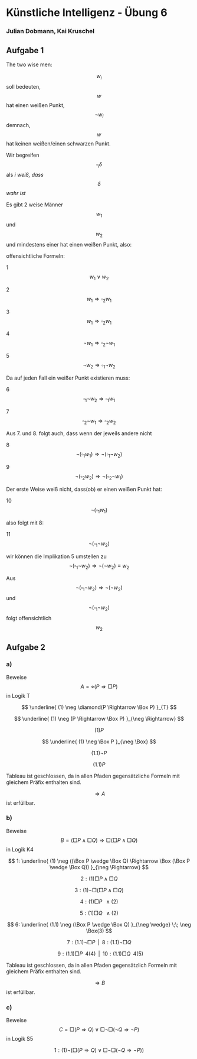 # Künstliche Intelligenz - Übung 6
### Julian Dobmann, Kai Kruschel

## Aufgabe 1
The two wise men:

$$w_{i}$$ soll bedeuten, $$w$$ hat einen weißen Punkt, $$\neg w_{i}$$ demnach, $$w$$ hat keinen weißen/einen schwarzen Punkt.

Wir begreifen $$\square_{i} \delta$$ als *i weiß, dass $$\delta$$ wahr ist*

Es gibt 2 weise Männer $$w_{1}$$ und $$w_{2}$$ und mindestens einer hat einen weißen Punkt, also:

offensichtliche Formeln:

1 $$w_{1} \vee w_{2}$$

2 $$w_{1} \Rightarrow \square_{2}  w_{1}$$

3 $$w_{1} \Rightarrow \square_{2}  w_{1}$$

4 $$\neg w_{1} \Rightarrow \square_{2} \neg w_{1}$$

5 $$\neg w_{2} \Rightarrow \square_{1} \neg w_{2}$$

Da auf jeden Fall ein weißer Punkt existieren muss:

6 $$\square_{1} \neg w_{2} \Rightarrow \square_{1} w_{1}$$

7 $$\square_{2} \neg w_{1} \Rightarrow \square_{2} w_{2}$$

Aus 7. und 8. folgt auch, dass wenn der jeweils andere nicht

8 $$\neg (\square_{1} w_{1}) \Rightarrow \neg (\square_{1} \neg w_{2})$$

9 $$\neg (\square_{2} w_{2}) \Rightarrow \neg (\square_{2} \neg w_{1})$$

Der erste Weise weiß nicht, dass(ob) er einen weißen Punkt hat:

10 $$\neg (\square_{1} w_{1})$$

also folgt mit 8:

11 $$\neg(\square_{1} \neg w_{2})$$

wir können die Implikation 5 umstellen zu $$\neg(\square_{1} \neg w_{2}) \Rightarrow \neg(\neg w_{2})\equiv w_{2}$$

Aus $$\neg(\square_{1} \neg w_{2}) \Rightarrow \neg(\neg w_{2})$$ und $$\neg (\square_{1} \neg w_{2})$$ folgt offensichtlich $$w_{2}$$



## Aufgabe 2
### a)
Beweise $$ A = \diamond(P \Rightarrow \Box P) $$ in Logik T

$$ \underline{ (1) \neg \diamond(P \Rightarrow \Box P) }_{T} $$

$$ \underline{ (1) \neg (P \Rightarrow \Box P) }_{\neg \Rightarrow} $$

$$(1) P$$

$$ \underline{ (1) \neg \Box P }_{\neg \Box} $$

$$ (1.1) \neg P $$

$$ (1.1) P $$

Tableau ist geschlossen, da in allen Pfaden gegensätzliche Formeln mit gleichem Präfix enthalten sind.

$$ \Rightarrow A $$ ist erfüllbar.

### b)
Beweise $$ B = (\Box P \wedge \Box Q) \Rightarrow \Box (\Box P \wedge \Box Q) $$ in Logik K4

$$ 1: \underline{ (1) \neg ((\Box P \wedge \Box Q) \Rightarrow \Box (\Box P \wedge \Box Q)) }_{\neg \Rightarrow} $$

$$ 2: (1) \Box P \wedge \Box Q $$

$$ 3: (1) \neg \Box (\Box P \wedge \Box Q) $$

$$ 4: (1) \Box P \;\; \wedge(2) $$

$$ 5: (1) \Box Q \;\; \wedge(2) $$

$$ 6: \underline{ (1.1) \neg (\Box P \wedge \Box Q) }_{\neg \wedge} \;\; \neg \Box(3) $$

$$ 7: (1.1) \neg \Box P \;\; | \;\; 8: (1.1) \neg \Box Q $$ 

$$ \;\; 9: (1.1) \Box P \;\; 4(4) \;\;  | \;\;  10: (1.1) \Box Q \;\; 4(5) $$

Tableau ist geschlossen, da in allen Pfaden gegensätzlich Formeln mit gleichem Präfix enthalten sind.

$$ \Rightarrow B $$ ist erfüllbar.


### c)
Beweise $$ C = \Box (P \Rightarrow Q) \vee \Box \neg \Box (\neg Q \Rightarrow \neg P) $$ in Logik S5

$$ 1: (1) \neg (\Box (P \Rightarrow Q) \vee \Box \neg \Box (\neg Q \Rightarrow \neg P)) $$

$$  $$









